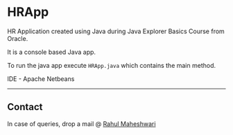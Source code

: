 # HRApp
 HR Application created using Java during Java Explorer Basics Course from Oracle.

 It is a console based Java app.

 To run the java app execute ```HRApp.java``` which contains the main method.

 IDE - Apache Netbeans

 ---

 ## Contact
 In case of queries, drop a mail @ [Rahul Maheshwari](mailto:rahul.maheshmaheshwari@gmail.com)
